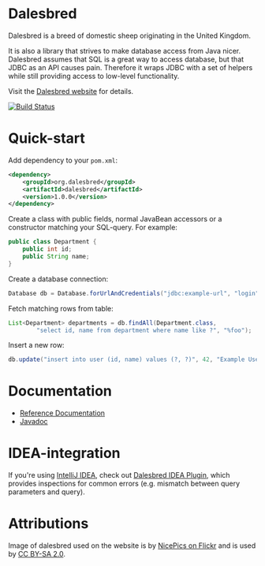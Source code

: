 Dalesbred
=========

Dalesbred is a breed of domestic sheep originating in the United Kingdom.

It is also a library that strives to make database access from Java nicer.
Dalesbred assumes that SQL is a great way to access database, but that JDBC
as an API causes pain. Therefore it wraps JDBC with a set of helpers
while still providing access to low-level functionality.

Visit the [Dalesbred website](http://dalesbred.org/) for details.

[![Build Status](https://drone.io/github.com/EvidentSolutions/dalesbred/status.png)](https://drone.io/github.com/EvidentSolutions/dalesbred/latest)

Quick-start
===========

Add dependency to your `pom.xml`:

```xml
<dependency>
    <groupId>org.dalesbred</groupId>
    <artifactId>dalesbred</artifactId>
    <version>1.0.0</version>
</dependency>
```

Create a class with public fields, normal JavaBean accessors or a constructor matching your SQL-query. For example:

```java
public class Department {
    public int id;
    public String name;
}
```

Create a database connection:

```java
Database db = Database.forUrlAndCredentials("jdbc:example-url", "login", "password");
```

Fetch matching rows from table:

```java
List<Department> departments = db.findAll(Department.class,
        "select id, name from department where name like ?", "%foo");
```

Insert a new row:

```java
db.update("insert into user (id, name) values (?, ?)", 42, "Example User");
```

Documentation
=============

  - [Reference Documentation](http://dalesbred.org/docs/reference/)
  - [Javadoc](http://dalesbred.org/docs/api/)

IDEA-integration
================

If you're using [IntelliJ IDEA](https://www.jetbrains.com/idea/), check out
[Dalesbred IDEA Plugin](https://github.com/EvidentSolutions/dalesbred-idea-plugin),
which provides inspections for common errors (e.g. mismatch between query parameters
and query).

Attributions
============

Image of dalesbred used on the website is by [NicePics on Flickr](http://www.flickr.com/photos/48235612@N00/338947492)
and is used by [CC BY-SA 2.0](http://creativecommons.org/licenses/by-sa/2.0/).
